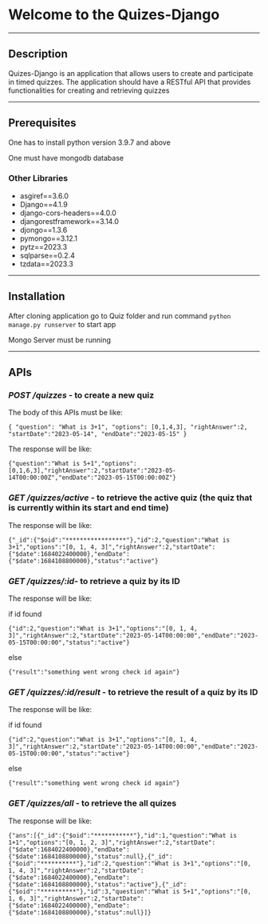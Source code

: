 # Welcome to the Quizes-Django

***

## Description

Quizes-Django is an application that allows users to create and participate in timed quizzes. The application should have a RESTful API that provides functionalities for creating and retrieving quizzes

***

## Prerequisites

One has to install python version 3.9.7 and above

One must have mongodb database

### Other Libraries
* asgiref==3.6.0
* Django==4.1.9
* django-cors-headers==4.0.0
* djangorestframework==3.14.0
* djongo==1.3.6
* pymongo==3.12.1
* pytz==2023.3
* sqlparse==0.2.4
* tzdata==2023.3

***

## Installation

After cloning application go to Quiz folder and run command `python manage.py runserver` to start app

Mongo Server must be running

***

## APIs

### _POST /quizzes_ - to create a new quiz

The body of this APIs must be like:

`{
    "question": "What is 3+1",
    "options": [0,1,4,3],
    "rightAnswer":2,
    "startDate":"2023-05-14",
    "endDate":"2023-05-15"
}`

The response will be like:

`{"question":"What is 5+1","options":[0,1,6,3],"rightAnswer":2,"startDate":"2023-05-14T00:00:00Z","endDate":"2023-05-15T00:00:00Z"}`

### _GET /quizzes/active_ - to retrieve the active quiz (the quiz that is currently within its start and end time)

The response will be like:

`{"_id":{"$oid":"*****************"},"id":2,"question":"What is 3+1","options":"[0, 1, 4, 3]","rightAnswer":2,"startDate":{"$date":1684022400000},"endDate":{"$date":1684108800000},"status":"active"}`

### _GET /quizzes/:id_- to retrieve a quiz by its ID

The response will be like:

if id found 

`{"id":2,"question":"What is 3+1","options":"[0, 1, 4, 3]","rightAnswer":2,"startDate":"2023-05-14T00:00:00","endDate":"2023-05-15T00:00:00","status":"active"}`

else

`{"result":"something went wrong check id again"}`

### _GET /quizzes/:id/result_ - to retrieve the result of a quiz by its ID

The response will be like:

if id found 

`{"id":2,"question":"What is 3+1","options":"[0, 1, 4, 3]","rightAnswer":2,"startDate":"2023-05-14T00:00:00","endDate":"2023-05-15T00:00:00","status":"active"}`

else

`{"result":"something went wrong check id again"}`

### _GET /quizzes/all_ - to retrieve the all quizes

The response will be like:

`{"ans":[{"_id":{"$oid":"***********"},"id":1,"question":"What is 1+1","options":"[0, 1, 2, 3]","rightAnswer":2,"startDate":{"$date":1684022400000},"endDate":{"$date":1684108800000},"status":null},{"_id":{"$oid":"**********"},"id":2,"question":"What is 3+1","options":"[0, 1, 4, 3]","rightAnswer":2,"startDate":{"$date":1684022400000},"endDate":{"$date":1684108800000},"status":"active"},{"_id":{"$oid":"**********"},"id":3,"question":"What is 5+1","options":"[0, 1, 6, 3]","rightAnswer":2,"startDate":{"$date":1684022400000},"endDate":{"$date":1684108800000},"status":null}]}`




